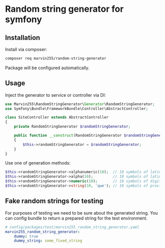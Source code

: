 Random string generator for symfony
===================================

Installation
------------

Install via composer:

```bash
composer req marvin255/random-string-generator
```

Package will be configured automatically.


Usage
-----

Inject the generator to service or controller via DI:

```php
use Marvin255\RandomStringGenerator\Generator\RandomStringGenerator;
use Symfony\Bundle\FrameworkBundle\Controller\AbstractController;

class SiteController extends AbstractController
{
    private RandomStringGenerator $randomStringGenerator;

    public function __construct(RandomStringGenerator $randomStringGenerator)
    {
        $this->randomStringGenerator = $randomStringGenerator;
    }
}
```

Use one of generation methods:

```php
$this->randomStringGenerator->alphanumeric(10);  // 10 symbols of latin alphabet or digits
$this->randomStringGenerator->alpha(10);         // 10 symbols of latin alphabet
$this->randomStringGenerator->numeric(10);       // 10 symbols of digits
$this->randomStringGenerator->string(10, 'qwe'); // 10 symbols of provided vocabulary
```


Fake random strings for testing
-------------------------------

For purposes of testing we need to be sure about the generated string. You can config bundle to return a prepared string for the test environment.

```yaml
# config/packages/test/marvin255_random_string_generator.yaml
marvin255_random_string_generator:
    dummy: true
    dummy_string: some_fixed_string
```
